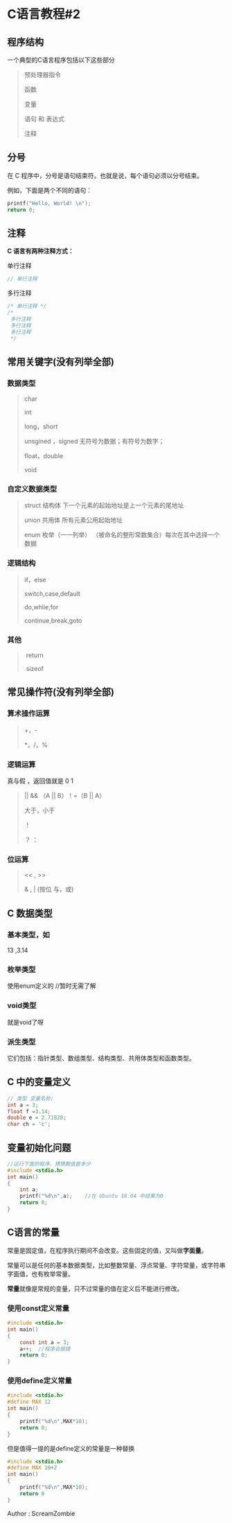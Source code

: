 # C语言教程#2

## 程序结构

一个典型的C语言程序包括以下这些部分

> 预处理器指令
>
> 函数
>
> 变量
>
> 语句 和 表达式
>
> 注释

## 分号 

在 C 程序中，分号是语句结束符。也就是说，每个语句必须以分号结束。

例如，下面是两个不同的语句：

```c
printf("Hello, World! \n");
return 0;
```

## 注释

**C 语言有两种注释方式：**

单行注释

```c
// 单行注释
```

多行注释

```c
/* 单行注释 */
/* 
 多行注释
 多行注释
 多行注释
 */
```

## 常用关键字(没有列举全部)

### 数据类型   

> char              
>
> int
>
> long，short
>
>  unsgined ，signed    无符号为数据；有符号为数字；
>
> float，double
>
> void

###  自定义数据类型

> struct    结构体    下一个元素的起始地址是上一个元素的尾地址
>
> union    共用体    所有元素公用起始地址
>
> enum    枚举（一一列举）  （被命名的整形常数集合）每次在其中选择一个数据

###  逻辑结构

> if，else
>
> switch,case,default
>
> do,whlie,for
>
> continue,break,goto

###  其他

> ​	return
>
> ​	sizeof

## 常见操作符(没有列举全部)

### 算术操作运算

> +，-
>
> *，/，%   

### 逻辑运算

真与假 ，返回值就是 0  1

> ||   &&        （A || B）！=（B || A）
>
> 大于，小于
>
> ！
>
> ？ ：

### 位运算

> << ,  >>   
>
> & , |   (按位  与，或) 



## C 数据类型

### 基本类型，如

13  ,3.14

### 枚举类型

使用enum定义的   //暂时无需了解

### void类型

就是void了呀

### 派生类型

它们包括：指针类型、数组类型、结构类型、共用体类型和函数类型。

## C 中的变量定义

```c
// 类型 变量名称;
int a = 3;
float f =3.14;
double e = 2.71828;
char ch = 'c';
```

## 变量初始化问题

```c
//运行下面的程序，猜猜数值是多少
#include <stdio.h>
int main()
{
	int a;
	printf("%d\n",a);    //在 Ubuntu 18.04 中结果为0
	return 0;
}
```

## C语言的常量

常量是固定值，在程序执行期间不会改变。这些固定的值，又叫做**字面量**。

常量可以是任何的基本数据类型，比如整数常量、浮点常量、字符常量，或字符串字面值，也有枚举常量。

**常量**就像是常规的变量，只不过常量的值在定义后不能进行修改。

### 使用const定义常量

```c
#include <stdio.h>
int main()
{
	const int a = 3;
	a++;  //程序会报错
	return 0;
}
```

### 使用define定义常量

```c
#include <stdio.h>
#define MAX 12
int main()
{
	printf("%d\n",MAX*10);
	return 0;
}
```

但是值得一提的是define定义的常量是一种替换

```c
#include <stdio.h>
#define MAX 10+2
int main()
{
	printf("%d\n",MAX*10);
	return 0
}
```

Author : ScreamZombie
